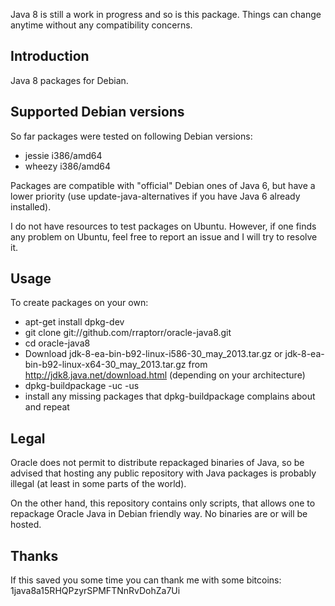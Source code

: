 Java 8 is still a work in progress and so is this package. Things can
change anytime without any compatibility concerns.

Introduction
------------

Java 8 packages for Debian.

Supported Debian versions
-------------------------

So far packages were tested on following Debian versions:

- jessie i386/amd64
- wheezy i386/amd64

Packages are compatible with "official" Debian ones of Java 6, but
have a lower priority (use update-java-alternatives if you have Java 6
already installed).

I do not have resources to test packages on Ubuntu. However, if one
finds any problem on Ubuntu, feel free to report an issue and I will
try to resolve it.

Usage
-----

To create packages on your own:

- apt-get install dpkg-dev
- git clone git://github.com/rraptorr/oracle-java8.git
- cd oracle-java8
- Download jdk-8-ea-bin-b92-linux-i586-30_may_2013.tar.gz or
  jdk-8-ea-bin-b92-linux-x64-30_may_2013.tar.gz from
  <http://jdk8.java.net/download.html> (depending on your
  architecture)
- dpkg-buildpackage -uc -us
- install any missing packages that dpkg-buildpackage complains about
  and repeat

Legal
-----

Oracle does not permit to distribute repackaged binaries of Java, so
be advised that hosting any public repository with Java packages is
probably illegal (at least in some parts of the world).

On the other hand, this repository contains only scripts, that allows
one to repackage Oracle Java in Debian friendly way. No binaries are
or will be hosted.

Thanks
------

If this saved you some time you can thank me with some bitcoins:
1java8a15RHQPzyrSPMFTNnRvDohZa7Ui
